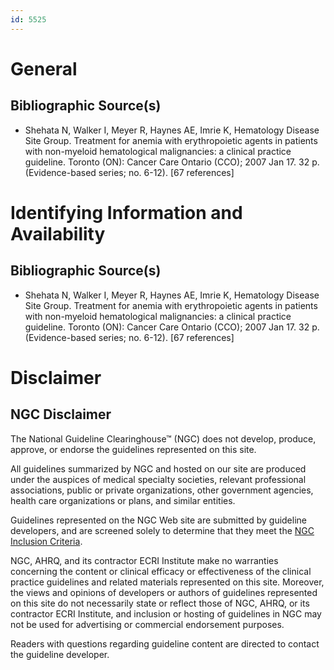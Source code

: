 ```yaml
---
id: 5525
---
```


# General

## Bibliographic Source(s)

- Shehata N, Walker I, Meyer R, Haynes AE, Imrie K, Hematology Disease Site Group. Treatment for anemia with erythropoietic agents in patients with non-myeloid hematological malignancies: a clinical practice guideline. Toronto (ON): Cancer Care Ontario (CCO); 2007 Jan 17. 32 p. (Evidence-based series; no. 6-12). [67 references]

# Identifying Information and Availability

## Bibliographic Source(s)

- Shehata N, Walker I, Meyer R, Haynes AE, Imrie K, Hematology Disease Site Group. Treatment for anemia with erythropoietic agents in patients with non-myeloid hematological malignancies: a clinical practice guideline. Toronto (ON): Cancer Care Ontario (CCO); 2007 Jan 17. 32 p. (Evidence-based series; no. 6-12). [67 references]

# Disclaimer

## NGC Disclaimer

The National Guideline Clearinghouse™ (NGC) does not develop, produce, approve, or endorse the guidelines represented on this site.

All guidelines summarized by NGC and hosted on our site are produced under the auspices of medical specialty societies, relevant professional associations, public or private organizations, other government agencies, health care organizations or plans, and similar entities.

Guidelines represented on the NGC Web site are submitted by guideline developers, and are screened solely to determine that they meet the [NGC Inclusion Criteria](/help-and-about/summaries/inclusion-criteria).

NGC, AHRQ, and its contractor ECRI Institute make no warranties concerning the content or clinical efficacy or effectiveness of the clinical practice guidelines and related materials represented on this site. Moreover, the views and opinions of developers or authors of guidelines represented on this site do not necessarily state or reflect those of NGC, AHRQ, or its contractor ECRI Institute, and inclusion or hosting of guidelines in NGC may not be used for advertising or commercial endorsement purposes.

Readers with questions regarding guideline content are directed to contact the guideline developer.

